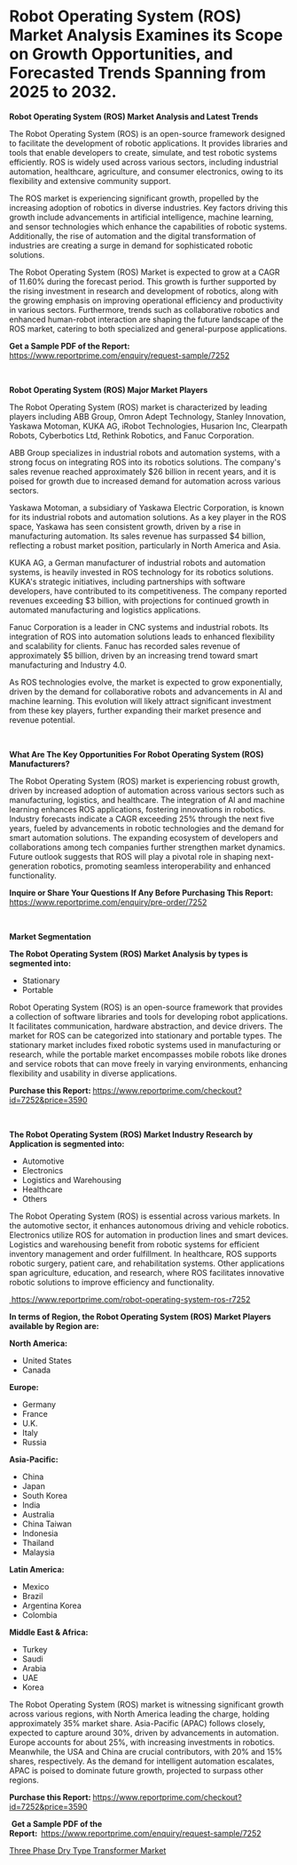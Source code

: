 <p><h1>Robot Operating System (ROS) Market Analysis Examines its Scope on Growth Opportunities, and Forecasted Trends Spanning from 2025 to 2032.</h1></p><p><strong>Robot Operating System (ROS) Market Analysis and Latest Trends</strong></p>
<p><p>The Robot Operating System (ROS) is an open-source framework designed to facilitate the development of robotic applications. It provides libraries and tools that enable developers to create, simulate, and test robotic systems efficiently. ROS is widely used across various sectors, including industrial automation, healthcare, agriculture, and consumer electronics, owing to its flexibility and extensive community support.</p><p>The ROS market is experiencing significant growth, propelled by the increasing adoption of robotics in diverse industries. Key factors driving this growth include advancements in artificial intelligence, machine learning, and sensor technologies which enhance the capabilities of robotic systems. Additionally, the rise of automation and the digital transformation of industries are creating a surge in demand for sophisticated robotic solutions.</p><p>The Robot Operating System (ROS) Market is expected to grow at a CAGR of 11.60% during the forecast period. This growth is further supported by the rising investment in research and development of robotics, along with the growing emphasis on improving operational efficiency and productivity in various sectors. Furthermore, trends such as collaborative robotics and enhanced human-robot interaction are shaping the future landscape of the ROS market, catering to both specialized and general-purpose applications.</p></p>
<p><strong>Get a Sample PDF of the Report:&nbsp;</strong> <a href="https://www.reportprime.com/enquiry/request-sample/7252?utm_campaign=3252&utm_medium=2&utm_source=Github&utm_content=ia&utm_term=30032025&utm_id=robot-operating-system-ros">https://www.reportprime.com/enquiry/request-sample/7252</a></p>
<p>&nbsp;</p>
<p><strong>Robot Operating System (ROS) Major Market Players</strong></p>
<p><p>The Robot Operating System (ROS) market is characterized by leading players including ABB Group, Omron Adept Technology, Stanley Innovation, Yaskawa Motoman, KUKA AG, iRobot Technologies, Husarion Inc, Clearpath Robots, Cyberbotics Ltd, Rethink Robotics, and Fanuc Corporation. </p><p>ABB Group specializes in industrial robots and automation systems, with a strong focus on integrating ROS into its robotics solutions. The company's sales revenue reached approximately $26 billion in recent years, and it is poised for growth due to increased demand for automation across various sectors.</p><p>Yaskawa Motoman, a subsidiary of Yaskawa Electric Corporation, is known for its industrial robots and automation solutions. As a key player in the ROS space, Yaskawa has seen consistent growth, driven by a rise in manufacturing automation. Its sales revenue has surpassed $4 billion, reflecting a robust market position, particularly in North America and Asia.</p><p>KUKA AG, a German manufacturer of industrial robots and automation systems, is heavily invested in ROS technology for its robotics solutions. KUKA's strategic initiatives, including partnerships with software developers, have contributed to its competitiveness. The company reported revenues exceeding $3 billion, with projections for continued growth in automated manufacturing and logistics applications.</p><p>Fanuc Corporation is a leader in CNC systems and industrial robots. Its integration of ROS into automation solutions leads to enhanced flexibility and scalability for clients. Fanuc has recorded sales revenue of approximately $5 billion, driven by an increasing trend toward smart manufacturing and Industry 4.0.</p><p>As ROS technologies evolve, the market is expected to grow exponentially, driven by the demand for collaborative robots and advancements in AI and machine learning. This evolution will likely attract significant investment from these key players, further expanding their market presence and revenue potential.</p></p>
<p>&nbsp;</p>
<p><strong>What Are The Key Opportunities For Robot Operating System (ROS) Manufacturers?</strong></p>
<p><p>The Robot Operating System (ROS) market is experiencing robust growth, driven by increased adoption of automation across various sectors such as manufacturing, logistics, and healthcare. The integration of AI and machine learning enhances ROS applications, fostering innovations in robotics. Industry forecasts indicate a CAGR exceeding 25% through the next five years, fueled by advancements in robotic technologies and the demand for smart automation solutions. The expanding ecosystem of developers and collaborations among tech companies further strengthen market dynamics. Future outlook suggests that ROS will play a pivotal role in shaping next-generation robotics, promoting seamless interoperability and enhanced functionality.</p></p>
<p><strong>Inquire or Share Your Questions If Any Before Purchasing This Report:</strong> <a href="https://www.reportprime.com/enquiry/pre-order/7252?utm_campaign=3252&utm_medium=2&utm_source=Github&utm_content=ia&utm_term=30032025&utm_id=robot-operating-system-ros">https://www.reportprime.com/enquiry/pre-order/7252</a></p>
<p>&nbsp;</p>
<p><strong>Market Segmentation</strong></p>
<p><strong>The Robot Operating System (ROS) Market Analysis by types is segmented into:</strong></p>
<p><ul><li>Stationary</li><li>Portable</li></ul></p>
<p><p>Robot Operating System (ROS) is an open-source framework that provides a collection of software libraries and tools for developing robot applications. It facilitates communication, hardware abstraction, and device drivers. The market for ROS can be categorized into stationary and portable types. The stationary market includes fixed robotic systems used in manufacturing or research, while the portable market encompasses mobile robots like drones and service robots that can move freely in varying environments, enhancing flexibility and usability in diverse applications.</p></p>
<p><strong>Purchase this Report:&nbsp;</strong><a href="https://www.reportprime.com/checkout?id=7252&price=3590&utm_campaign=3252&utm_medium=2&utm_source=Github&utm_content=ia&utm_term=30032025&utm_id=robot-operating-system-ros">https://www.reportprime.com/checkout?id=7252&price=3590</a></p>
<p>&nbsp;</p>
<p><strong>The Robot Operating System (ROS) Market Industry Research by Application is segmented into:</strong></p>
<p><ul><li>Automotive</li><li>Electronics</li><li>Logistics and Warehousing</li><li>Healthcare</li><li>Others</li></ul></p>
<p><p>The Robot Operating System (ROS) is essential across various markets. In the automotive sector, it enhances autonomous driving and vehicle robotics. Electronics utilize ROS for automation in production lines and smart devices. Logistics and warehousing benefit from robotic systems for efficient inventory management and order fulfillment. In healthcare, ROS supports robotic surgery, patient care, and rehabilitation systems. Other applications span agriculture, education, and research, where ROS facilitates innovative robotic solutions to improve efficiency and functionality.</p></p>
<p><a href="https://www.reportprime.com/robot-operating-system-ros-r7252?utm_campaign=3252&utm_medium=2&utm_source=Github&utm_content=ia&utm_term=30032025&utm_id=robot-operating-system-ros">&nbsp;https://www.reportprime.com/robot-operating-system-ros-r7252</a></p>
<p><strong>In terms of Region, the Robot Operating System (ROS) Market Players available by Region are:</strong></p>
<p>
    <p> <strong> North America: </strong>
        <ul>
            <li>United States</li>
            <li>Canada</li>
        </ul>
        </p> 
    <p> <strong> Europe: </strong>
        <ul>
            <li>Germany</li>
            <li>France</li>
            <li>U.K.</li>
            <li>Italy</li>
            <li>Russia</li>
        </ul>
        </p> 
    <p> <strong> Asia-Pacific: </strong>
        <ul>
            <li>China</li>
            <li>Japan</li>
            <li>South Korea</li>
            <li>India</li>
            <li>Australia</li>
            <li>China Taiwan</li>
            <li>Indonesia</li>
            <li>Thailand</li>
            <li>Malaysia</li>
        </ul>
        </p> 
    <p> <strong> Latin America: </strong>
        <ul>
            <li>Mexico</li>
            <li>Brazil</li>
            <li>Argentina Korea</li>
            <li>Colombia</li>
        </ul>
        </p> 
    <p> <strong> Middle East & Africa: </strong>
        <ul>
            <li>Turkey</li>
            <li>Saudi</li>
            <li>Arabia</li>
            <li>UAE</li>
            <li>Korea</li>
        </ul>
    </p>
    </p>
<p><p>The Robot Operating System (ROS) market is witnessing significant growth across various regions, with North America leading the charge, holding approximately 35% market share. Asia-Pacific (APAC) follows closely, expected to capture around 30%, driven by advancements in automation. Europe accounts for about 25%, with increasing investments in robotics. Meanwhile, the USA and China are crucial contributors, with 20% and 15% shares, respectively. As the demand for intelligent automation escalates, APAC is poised to dominate future growth, projected to surpass other regions.</p></p>
<p><strong>Purchase this Report: </strong><a href="https://www.reportprime.com/checkout?id=7252&price=3590&utm_campaign=3252&utm_medium=2&utm_source=Github&utm_content=ia&utm_term=30032025&utm_id=robot-operating-system-ros">https://www.reportprime.com/checkout?id=7252&price=3590</a></p>
<p>&nbsp;<strong>Get a Sample PDF of the Report:&nbsp;&nbsp;</strong><a href="https://www.reportprime.com/enquiry/request-sample/7252?utm_campaign=3252&utm_medium=2&utm_source=Github&utm_content=ia&utm_term=30032025&utm_id=robot-operating-system-ros">https://www.reportprime.com/enquiry/request-sample/7252</a></p>
<p><strong></strong></p>
<p><p><a href="https://github.com/nacrehuipie/Market-Research-Report-List-1/blob/main/three-phase-dry-type-transformer-market.md?utm_campaign=3252&utm_medium=2&utm_source=Github&utm_content=ia&utm_term=30032025&utm_id=robot-operating-system-ros">Three Phase Dry Type Transformer Market</a></p></p>